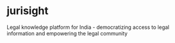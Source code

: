 # jurisight
Legal knowledge platform for India - democratizing access to legal information and empowering the legal community

